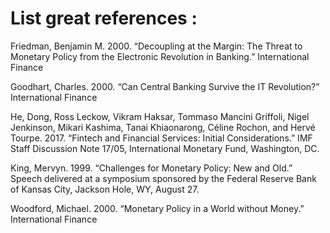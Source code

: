 # List great references :

Friedman, Benjamin M. 2000. “Decoupling at the Margin: The Threat to Monetary Policy from the Electronic Revolution in Banking.” International Finance

Goodhart, Charles. 2000. “Can Central Banking Survive the IT Revolution?” International Finance

He, Dong, Ross Leckow, Vikram Haksar, Tommaso Mancini Griffoli, Nigel Jenkinson, Mikari Kashima, Tanai Khiaonarong, Céline Rochon, and Hervé Tourpe. 2017. “Fintech and Financial Services: Initial Considerations.” IMF Staff Discussion Note 17/05, International Monetary Fund, Washington, DC.

King, Mervyn. 1999. “Challenges for Monetary Policy: New and Old.” Speech delivered at a symposium sponsored by the Federal Reserve Bank of Kansas City, Jackson Hole, WY, August 27.

Woodford, Michael. 2000. “Monetary Policy in a World without Money.” International Finance
